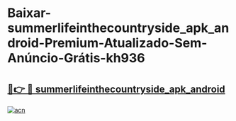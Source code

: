 # Baixar-summerlifeinthecountryside_apk_android-Premium-Atualizado-Sem-Anúncio-Grátis-kh936

# <h2><a href="https://jxhz03.esa.edu.pl?src=summerlifeinthecountryside_apk_android&ref=kh936">🔗👉 🔴 summerlifeinthecountryside_apk_android</a></h2>

[![acn](https://github.com/user-attachments/assets/0f9c940e-d8b0-45ae-aac7-cd30a18b3e1c)](https://jxhz03.esa.edu.pl?src=summerlifeinthecountryside_apk_android&ref=kh936)

